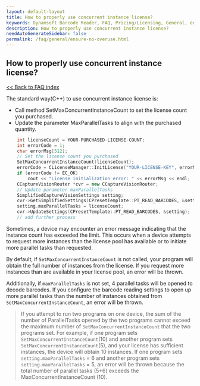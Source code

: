 ```yaml
---
layout: default-layout
title: How to properly use concurrent instance license?
keywords: Dynamsoft Barcode Reader, FAQ, Pricing/Licensing, General, ensure no overuse
description: How to properly use concurrent instance license?
needAutoGenerateSidebar: false
permalink: /faq/general/ensure-no-overuse.html
---
```


## How to properly use concurrent instance license?

[<< Back to FAQ index](index.md)

The standard way(C++) to use concurrent instance license is:

* Call method SetMaxConcurrentInstanceCount to set the license count you purchased.
* Update the parameter MaxParallelTasks to align with the purchased quantity.
```cpp
    int licenseCount = YOUR-PURCHASED-LICENSE-COUNT;
    int errorCode = 1;
    char errorMsg[512];
    // Set the license count you purchased
    SetMaxConcurrentInstanceCount(licenseCount);
    errorCode = CLicenseManager::InitLicense("YOUR-LICENSE-KEY", errorMsg, 512);
    if (errorCode != EC_OK)
        cout << "License initialization error: " << errorMsg << endl;
    CCaptureVisionRouter *cvr = new CCaptureVisionRouter;
    // Update parameter maxParallelTasks
    SimplifiedCaptureVisionSettings setting;
    cvr->GetSimplifiedSettings(CPresetTemplate::PT_READ_BARCODES, &setting);
    setting.maxParallelTasks = licenseCount;
    cvr->UpdateSettings(CPresetTemplate::PT_READ_BARCODES, &setting);
    // add further process
```

Sometimes, a device may encounter an error message indicating that the instance count has exceeded the limit. This occurs when a device attempts to request more instances than the license pool has available or to initiate more parallel tasks than requested.

By default, if `SetMaxConcurrentInstanceCount` is not called, your program will obtain the full number of instances from the license. If you request more instances than are available in your license pool, an error will be thrown.

Additionally, if `maxParallelTasks` is not set, 4 parallel tasks will be opened to decode barcodes. If you configure the barcode reading settings to open up more parallel tasks than the number of instances obtained from `SetMaxConcurrentInstanceCount`, an error will be thrown.

> If you attempt to run two programs on one device, the sum of the number of ParallelTasks opened by the two programs cannot exceed the maximum number of `SetMaxConcurrentInstanceCount` that the two programs set. For example, if one program sets `SetMaxConcurrentInstanceCount`(10) and another program sets `SetMaxConcurrentInstanceCount`(5), and your license has sufficient instances, the device will obtain 10 instances. If one program sets `setting.maxParallelTasks` = 6 and another program sets `setting.maxParallelTasks` = 5, an error will be thrown because the total number of parallel tasks (5+6) exceeds the MaxConcurrentInstanceCount (10).


